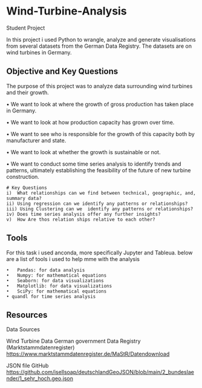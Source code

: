 # Wind-Turbine-Analysis
Student Project

In this project i used Python to wrangle, analyze and generate visualisations from several datasets from the German Data Registry.
The datasets are on wind turbines in Germany.


## Objective and Key Questions
The purpose of this project was to analyze data surrounding wind turbines and their growth.


•	We want to look at where the growth of gross production has taken place in Germany.

•	We want to look at how production capacity has grown over time.

•	We want to see who is responsible for the growth of this capacity both by manufacturer and state.

• We want to look at whether the growth is sustainable or not.

•	We want to conduct some time series analysis to identify trends and patterns, ultimately establishing the feasibility of the future of new turbine construction.
```
# Key Questions
i)	What relationships can we find between technical, geographic, and, summary data?
ii)	Using regression can we identify any patterns or relationships?
iii) Using Clustering can we  identify any patterns or relationships?
iv)	Does time series analysis offer any further insights?
v)	How Are thos relation ships relative to each other?
```
## Tools

For this task i used anconda, more specifically Jupyter and Tableua.
below are a list of tools i used to help mme with the analysis
```
•	Pandas: for data analysis
•	Numpy: for mathematical equations
•	Seaborn: for data visualizations
•	Matplotlib: for data visualizations
•	SciPy: for mathematical equations
• quandl for time series analysis

```

## Resources

Data Sources

Wind Turbine Data 
German government Data Registry (Marktstammdatenregister)
https://www.marktstammdatenregister.de/MaStR/Datendownload 
  
JSON file 
GitHub
https://github.com/isellsoap/deutschlandGeoJSON/blob/main/2_bundeslaender/1_sehr_hoch.geo.json


